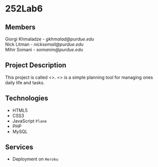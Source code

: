 # 252Lab6

## Members
Giorgi Khmaladze - _gkhmalad@purdue.edu_  
Nick Litman - _nicksemail@purdue.edu_  
Mihir Somani - _somanim@purdue.edu_

## Project Description
This project is called <<NAME HERE>>. <<NAME HERE>> is a simple planning tool for managing ones daily life and tasks.

## Technologies
* HTML5
* CSS3
* JavaScript `Plane`
* PHP
* MySQL

## Services
* Deployment on `Heroku`


